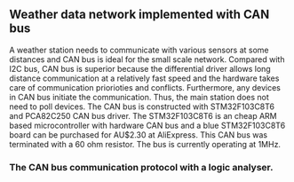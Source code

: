 ## Weather data network implemented with CAN bus
A weather station needs to communicate with various sensors at some distances and CAN bus is ideal for the small scale network. Compared with I2C bus, CAN bus is superior because the differential driver allows long distance communication at a relatively fast speed and the hardware takes care of communication priorioties and conflicts. Furthermore, any devices in CAN bus initiate the communication. Thus, the main station does not need to poll devices.
The CAN bus is constructed with STM32F103C8T6 and PCA82C250 CAN bus driver. The STM32F103C8T6 is an cheap ARM based microcontroller with hardware CAN bus and a blue STM32F103C8T6 board can be purchased for AU$2.30 at AliExpress. This CAN bus was terminated with a 60 ohm resistor. The bus is currently operating at 1MHz. 


### The CAN bus communication protocol with a logic analyser.



